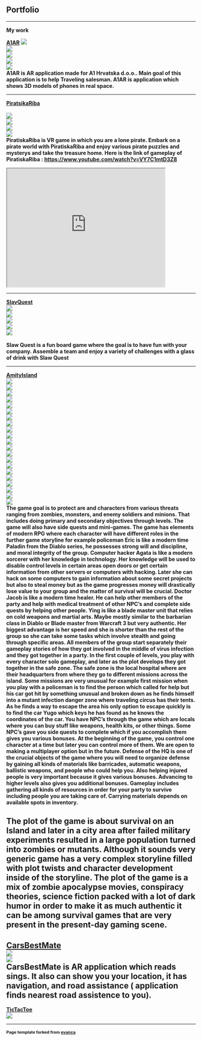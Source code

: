 ## Portfolio

---

<b> My work 

[A1AR](/sample_page)
<img src="images/AR1.jpeg?raw=true"/> <br>
<img src="images/AR2.jpeg?raw=true"/> <br>
<img src="images/AR3.jpeg?raw=true"/> <br>
<img src="images/AR4.jpeg?raw=true"/> <br>
<img src="images/AR5.jpeg?raw=true"/> <br>
A1AR is AR application made for A1 Hrvatska d.o.o.. Main goal of this application is to help Traveling salesman. A1AR is application which shows 3D models of phones in real space.


---
[PiratsikaRiba](/sample_page)<br>                                                
<img src="images/PR1.jpeg?raw=true"/><br>
<img src="images/PR2.jpeg?raw=true"/><br>
<img src="images/PR3.jpeg?raw=true"/><br>
<img src="images/PR4.jpeg?raw=true"/><br>
 PiratiskaRiba is VR game in which you are a lone pirate. Embark on a pirate world with PiratiskaRiba and enjoy various pirate puzzles and mysterys and take the treasure home.
 Here is the link of gameplay of PiratiskaRiba : https://www.youtube.com/watch?v=VY7C1mtD3Z8
<iframe width="420" height="315"
 src="https://www.youtube.com/watch?v=VY7C1mtD3Z8">
</iframe>

---
[SlavQuest](/sample_page)<br>
<img src="images/SQ1.jpeg?raw=true"/><br>
<img src="images/SQ2.jpeg?raw=true"/><br> 
<img src="images/SQ3.jpeg?raw=true"/><br> 
<img src="images/SQ4.jpeg?raw=true"/><br>
<img src="images/SQ5.jpeg?raw=true"/><br>  
 Slaw Quest is a fun board game where the goal is to have fun with your company. Assemble a team and enjoy a variety of challenges with a glass of drink with Slaw Quest

---
[AmityIsland](/sample_page)<br>
<img src="images/AI1.jpeg?raw=true"/><br>
<img src="images/AI2.jpeg?raw=true"/><br>
<img src="images/AI3.jpeg?raw=true"/><br>
<img src="images/AI4.jpeg?raw=true"/><br>
<img src="images/AI5.jpeg?raw=true"/><br>
<img src="images/AI6.jpeg?raw=true"/><br>
<img src="images/AI7.jpeg?raw=true"/><br>
<img src="images/AI8.jpeg?raw=true"/><br>
<img src="images/AI9.jpeg?raw=true"/><br>
<img src="images/AI10.jpeg?raw=true"/><br>
<img src="images/AI11.jpeg?raw=true"/><br>
<img src="images/AI12.jpeg?raw=true"/><br>
<img src="images/AI13.jpeg?raw=true"/><br>
<img src="images/AI14.jpeg?raw=true"/><br>
<img src="images/AI15.jpeg?raw=true"/><br>
<img src="images/AI16.jpeg?raw=true"/><br>
<img src="images/AI17.jpeg?raw=true"/><br>
<img src="images/AI18.jpeg?raw=true"/><br>
<img src="images/AI19.jpeg?raw=true"/><br>
<img src="images/AI20.jpeg?raw=true"/><br>
<img src="images/AI21.jpeg?raw=true"/><br>
 The game goal is to protect are and characters from various threats ranging from zombies, monsters, and enemy soldiers and minions. That includes doing primary and secondary objectives through levels. The game will also have side quests and mini-games. The game has elements of modern RPG where each character will have different roles in the further game storyline for example policeman Eric is like a modern time Paladin from the Diablo series, he possesses strong will and discipline, and moral integrity of the group.  Computer hacker Agata is like a modern sorcerer with her knowledge in technology. Her knowledge will be used to disable control levels in certain areas open doors or get certain information from other servers or computers with hacking. Later she can hack on some computers to gain information about some secret projects but also to steal money but as the game progresses money will drastically lose value to your group and the matter of survival will be crucial.   Doctor Jacob is like a modern time healer. He can help other members of the party and help with medical treatment of other NPC’s and complete side quests by helping other people. Ying is like a blade master unit that relies on cold weapons and martial arts. Maybe mostly similar to the barbarian class in Diablo or Blade master from Warcraft 3 but very authentic. Her biggest advantage is her speed and she is shorter than the rest of the group so she can take some tasks which involve stealth and going through specific areas. All members of the group start separately their gameplay stories of how they got involved in the middle of virus infection and they got together in a party. In the first couple of levels, you play with every character solo gameplay, and later as the plot develops they got together in the safe zone. The safe zone is the local hospital where are their headquarters from where they go to different missions across the island. Some missions are very unusual for example first mission when you play with a policeman is to find the person which called for help but his car got hit by something unusual and broken down as he finds himself into a mutant infection danger zone where traveling circus has their tents. As he finds a way to escape the area his only option to escape quickly is to find the car Yugo which keys he has found as he knows the coordinates of the car. You have NPC’s through the game which are locals where you can buy stuff like weapons, health kits, or other things. Some NPC’s gave you side quests to complete which if you accomplish them gives you various bonuses. At the beginning of the game, you control one character at a time but later you can control more of them. We are open to making a multiplayer option but in the future. Defense of the HQ is one of the crucial objects of the game where you will need to organize defense by gaining all kinds of materials like barricades, automatic weapons, ballistic weapons, and people who could help you. Also helping injured people is very important because it gives various bonuses. Advancing to higher levels also gives you additional bonuses. Gameplay includes gathering all kinds of resources in order for your party to survive including people you are taking care of. Carrying materials depends on available spots in inventory.

The plot of the game is about survival on an Island and later in a city area after failed military experiments resulted in a large population turned into zombies or mutants.  Although it sounds very generic game has a very complex storyline filled with plot twists and character development inside of the storyline. The plot of the game is a mix of zombie apocalypse movies, conspiracy theories, science fiction packed with a lot of dark humor in order to make it as much authentic it can be among survival games that are very present in the present-day gaming scene.
---
[CarsBestMate](/sample_page)<br>
<img src="images/CR.jpeg?raw=true"/><br>
<img src="images/CR2.jpeg?raw=true"/><br> 
 CarsBestMate is AR application which reads sings. It also can show you your location, it has navigation, and road assistance ( application finds nearest road assistence to you). 
---
[TicTacToe](/sample_page)<br>
<img src="images/TC.jpeg?raw=true"/><br>
 




---
<p style="font-size:11px">Page template forked from <a href="https://github.com/evanca/quick-portfolio">evanca</a></p>
<!-- Remove above link if you don't want to attibute -->
